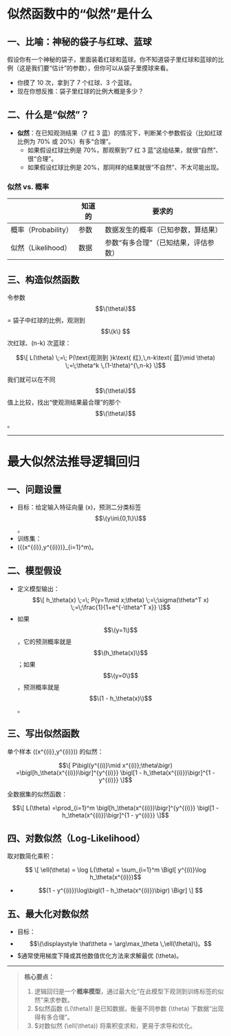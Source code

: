 # 似然函数中的“似然”是什么

## 一、比喻：神秘的袋子与红球、蓝球

假设你有一个神秘的袋子，里面装着红球和蓝球。你不知道袋子里红球和蓝球的比例（这是我们要“估计”的参数），但你可以从袋子里摸球来看。

- 你摸了 10 次，拿到了 7 个红球、3 个蓝球。  
- 现在你想反推：袋子里红球的比例大概是多少？

## 二、什么是“似然”？

- **似然**：在已知观测结果（7 红 3 蓝）的情况下，判断某个参数假设（比如红球比例为 70% 或 20%）有多“合理”。  
  - 如果假设红球比例是 70%，那观察到“7 红 3 蓝”这组结果，就很“自然”、很“合理”。  
  - 如果假设红球比例是 20%，那同样的结果就很“不自然”、不太可能出现。

### 似然 vs. 概率

|   | 知道的 | 要求的                      |
|---|--------|-----------------------------|
| 概率（Probability） | 参数   | 数据发生的概率（已知参数，算结果） |
| 似然（Likelihood）   | 数据   | 参数“有多合理”（已知结果，评估参数） |

## 三、构造似然函数

令参数 $$\(\theta\)$$ = 袋子中红球的比例，观测到 $$\(k\) $$次红球、\(n-k\) 次蓝球：

$$\[
L(\theta) \;=\; P(\text{观测到 }k\text{ 红},\,n-k\text{ 蓝}\mid \theta)
\;=\;\theta^k \,(1-\theta)^{\,n-k}
\]$$


我们就可以在不同 $$\(\theta\)$$ 值上比较，找出“使观测结果最合理”的那个 $$\(\theta\)$$。

---

# 最大似然法推导逻辑回归

## 一、问题设置

- 目标：给定输入特征向量 \(x\)，预测二分类标签 $$\(y\in\{0,1\}\)$$。  
- 训练集：
- \(\{(x^{(i)},y^{(i)})\}_{i=1}^m\)。

## 二、模型假设

- 定义模型输出：  
  $$\[
  h_\theta(x) \;=\; P(y=1\mid x;\theta)
  \;=\;\sigma(\theta^T x)
  \;=\;\frac{1}{1+e^{-\theta^T x}}
  \]$$
- 如果 $$\(y=1\)$$，它的预测概率就是 $$\(h_\theta(x)\)$$；如果 $$\(y=0\)$$，预测概率就是 $$\(1 - h_\theta(x)\)$$。

## 三、写出似然函数

单个样本 \((x^{(i)},y^{(i)})\) 的似然：

$$\[
P\bigl(y^{(i)}\mid x^{(i)};\theta\bigr)
=\bigl[h_\theta(x^{(i)})\bigr]^{y^{(i)}}
\bigl[1 - h_\theta(x^{(i)})\bigr]^{1 - y^{(i)}}
\]$$

全数据集的似然函数：

$$\[
L(\theta)
=\prod_{i=1}^m
\bigl[h_\theta(x^{(i)})\bigr]^{y^{(i)}}
\bigl[1 - h_\theta(x^{(i)})\bigr]^{1 - y^{(i)}}
\]$$

## 四、对数似然（Log-Likelihood）

取对数简化乘积：

$$
\[
\ell(\theta)
= \log L(\theta)
= \sum_{i=1}^m \Bigl[
    y^{(i)}\log h_\theta(x^{(i)})$$
    
  + $$(1 - y^{(i)})\log\bigl(1 - h_\theta(x^{(i)})\bigr)
  \Bigr]
\]
$$
## 五、最大化对数似然

- 目标：
- $$\(\displaystyle \hat\theta = \arg\max_\theta \,\ell(\theta)\)。$$  
- $通常使用梯度下降或其他数值优化方法来求解最优 \(\theta\)。

---

> **核心要点：**  
> 1. 逻辑回归是一个**概率模型**，通过最大化“在此模型下观测到训练标签的似然”来求参数。  
> 2. $似然函数 \(L(\theta)\) 是已知数据，衡量不同参数 \(\theta\) 下数据“出现得有多合理”。  
> 3. $对数似然 \(\ell(\theta)\) 将乘积变求和，更易于求导和优化。  
